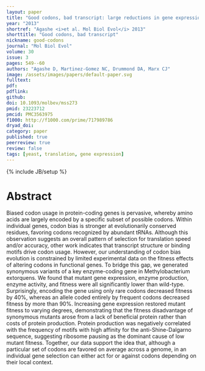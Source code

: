 ```yaml
---
layout: paper
title: "Good codons, bad transcript: large reductions in gene expression and fitness arising from synonymous mutations in a key enzyme"
year: "2013"
shortref: "Agashe <i>et al. Mol Biol Evol</i> 2013"
shorttitle: "Good codons, bad transcript"
nickname: good-codons
journal: "Mol Biol Evol"
volume: 30
issue: 3
pages: 549--60
authors: "Agashe D, Martinez-Gomez NC, Drummond DA, Marx CJ"
image: /assets/images/papers/default-paper.svg
fulltext: 
pdf: 
pdflink: 
github: 
doi: 10.1093/molbev/mss273
pmid: 23223712
pmcid: PMC3563975
f1000: http://f1000.com/prime/717989786
dryad_doi: 
category: paper
published: true
peerreview: true
review: false
tags: [yeast, translation, gene expression]
---
```

{% include JB/setup %}

# Abstract 
Biased codon usage in protein-coding genes is pervasive, whereby amino acids are largely encoded by a specific subset of possible codons. Within individual genes, codon bias is stronger at evolutionarily conserved residues, favoring codons recognized by abundant tRNAs. Although this observation suggests an overall pattern of selection for translation speed and/or accuracy, other work indicates that transcript structure or binding motifs drive codon usage. However, our understanding of codon bias evolution is constrained by limited experimental data on the fitness effects of altering codons in functional genes. To bridge this gap, we generated synonymous variants of a key enzyme-coding gene in Methylobacterium extorquens. We found that mutant gene expression, enzyme production, enzyme activity, and fitness were all significantly lower than wild-type. Surprisingly, encoding the gene using only rare codons decreased fitness by 40%, whereas an allele coded entirely by frequent codons decreased fitness by more than 90%. Increasing gene expression restored mutant fitness to varying degrees, demonstrating that the fitness disadvantage of synonymous mutants arose from a lack of beneficial protein rather than costs of protein production. Protein production was negatively correlated with the frequency of motifs with high affinity for the anti-Shine-Dalgarno sequence, suggesting ribosome pausing as the dominant cause of low mutant fitness. Together, our data support the idea that, although a particular set of codons are favored on average across a genome, in an individual gene selection can either act for or against codons depending on their local context.


